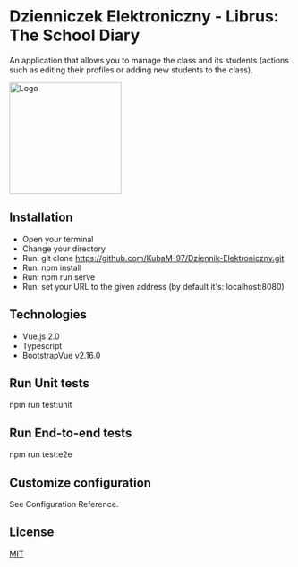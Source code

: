 
# Dzienniczek Elektroniczny - Librus: The School Diary

An application that allows you to manage the class and its students (actions such as editing their profiles or adding new students to the class).

<img src="@/assets/images/Logo.png" alt="Logo" title="Logo" width="200px" />

## Installation

+   Open your terminal
+   Change your directory
+   Run: git clone https://github.com/KubaM-97/Dziennik-Elektroniczny.git
+   Run: npm install
+   Run: npm run serve
+   Run: set your URL to the given address (by default it's: localhost:8080)

## Technologies
+   Vue.js 2.0
+   Typescript
+   BootstrapVue v2.16.0

## Run Unit tests
npm run test:unit

## Run End-to-end tests
npm run test:e2e

## Customize configuration
See Configuration Reference.

## License
[MIT](https://choosealicense.com/licenses/mit/)
